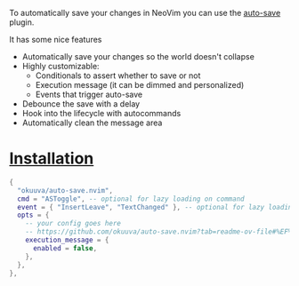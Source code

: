 To automatically save your changes in NeoVim you can use the [auto-save](https://github.com/okuuva/auto-save.nvim?tab=readme-ov-file#%EF%B8%8F-configuration) plugin.

It has some nice features

- Automatically save your changes so the world doesn't collapse
- Highly customizable:
  - Conditionals to assert whether to save or not
  - Execution message (it can be dimmed and personalized)
  - Events that trigger auto-save
- Debounce the save with a delay
- Hook into the lifecycle with autocommands
- Automatically clean the message area

# [Installation ](https://github.com/okuuva/auto-save.nvim?tab=readme-ov-file#-installation) 
```lua 
{
  "okuuva/auto-save.nvim",
  cmd = "ASToggle", -- optional for lazy loading on command
  event = { "InsertLeave", "TextChanged" }, -- optional for lazy loading on trigger events
  opts = {
    -- your config goes here
    -- https://github.com/okuuva/auto-save.nvim?tab=readme-ov-file#%EF%B8%8F-configuration
    execution_message = {
      enabled = false,
    },
  },
},
```
